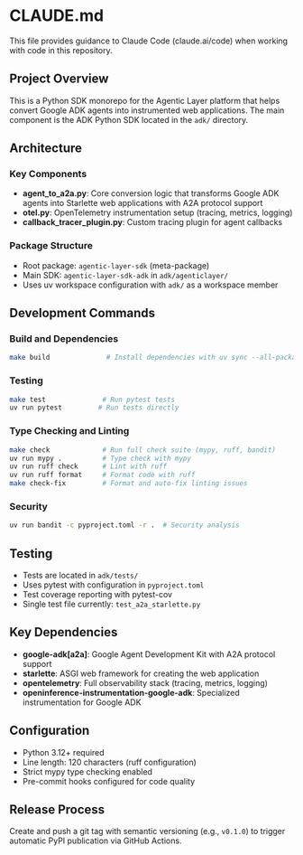 # CLAUDE.md

This file provides guidance to Claude Code (claude.ai/code) when working with code in this repository.

## Project Overview

This is a Python SDK monorepo for the Agentic Layer platform that helps convert Google ADK agents into instrumented web applications. The main component is the ADK Python SDK located in the `adk/` directory.

## Architecture

### Key Components
- **agent_to_a2a.py**: Core conversion logic that transforms Google ADK agents into Starlette web applications with A2A protocol support
- **otel.py**: OpenTelemetry instrumentation setup (tracing, metrics, logging)
- **callback_tracer_plugin.py**: Custom tracing plugin for agent callbacks

### Package Structure
- Root package: `agentic-layer-sdk` (meta-package)
- Main SDK: `agentic-layer-sdk-adk` in `adk/agenticlayer/`
- Uses uv workspace configuration with `adk/` as a workspace member

## Development Commands

### Build and Dependencies
```bash
make build              # Install dependencies with uv sync --all-packages
```

### Testing
```bash
make test              # Run pytest tests
uv run pytest         # Run tests directly
```

### Type Checking and Linting
```bash
make check             # Run full check suite (mypy, ruff, bandit)
uv run mypy .          # Type check with mypy
uv run ruff check      # Lint with ruff
uv run ruff format     # Format code with ruff
make check-fix         # Format and auto-fix linting issues
```

### Security
```bash
uv run bandit -c pyproject.toml -r .  # Security analysis
```

## Testing

- Tests are located in `adk/tests/`
- Uses pytest with configuration in `pyproject.toml`
- Test coverage reporting with pytest-cov
- Single test file currently: `test_a2a_starlette.py`

## Key Dependencies

- **google-adk[a2a]**: Google Agent Development Kit with A2A protocol support
- **starlette**: ASGI web framework for creating the web application
- **opentelemetry**: Full observability stack (tracing, metrics, logging)
- **openinference-instrumentation-google-adk**: Specialized instrumentation for Google ADK

## Configuration

- Python 3.12+ required
- Line length: 120 characters (ruff configuration)
- Strict mypy type checking enabled
- Pre-commit hooks configured for code quality

## Release Process

Create and push a git tag with semantic versioning (e.g., `v0.1.0`) to trigger automatic PyPI publication via GitHub Actions.
